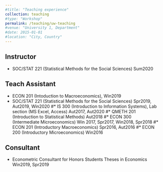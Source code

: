 ```yaml
---
#title: "Teaching experience"
collection: teaching
#type: "Workshop"
permalink: /teaching/uw-teaching
#venue: "University 1, Department"
#date: 2015-01-01
#location: "City, Country"
---
```


## Instructor
  * SOC/STAT 221 (Statistical Methods for the Social Sciences)   Sum2020

## Teach Assistant
  * ECON 201 (Intoduction to Macroeconomics), Win2019
  * SOC/STAT 221 (Statistical Methods for the Social Sciences)   Spr2019, Aut2019, Win2020
  #* IS 300 (Introduction to Information Systems), Lab section (MS Excel, Access)   Aut2017, Aut2020
  #* QMETH 201 (Introduction to Statistical Methods)   Aut2018
  #* ECON 300 (Intermediate Microeconomics)   Win 2017, Spr2017, Win2018, Spr2018
  #* ECON 201 (Introductory Macroeconomics)   Spr2016, Aut2016
  #* ECON 200 (Introductory Microeconomics)   Win2016

## Consultant
  * Econometric Consultant for Honors Students Theses in Economics   Win2019, Spr2019

